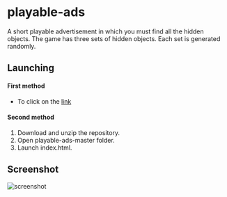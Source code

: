 # playable-ads
 A short playable advertisement in which you must find all the hidden
  objects. The game has three sets of hidden objects. Each set is
  generated randomly.

## Launching

#### First method
* To click on the [link](https://astr0x.github.io/playable-ads/)

#### Second method
1. Download and unzip the repository.
2. Open playable-ads-master folder.
3. Launch index.html.

## Screenshot
![screenshot](https://github.com/AstR0x/playable-ads/blob/master/img/screenshots/screenshot.png)





